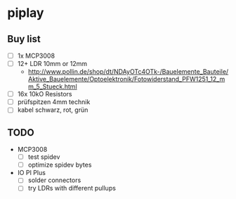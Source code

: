 # piplay
## Buy list
- [ ] 1x MCP3008
- [ ] 12+ LDR 10mm or 12mm
  - http://www.pollin.de/shop/dt/NDAyOTc4OTk-/Bauelemente_Bauteile/Aktive_Bauelemente/Optoelektronik/Fotowiderstand_PFW1251_12_mm_5_Stueck.html 
- [ ] 16x 10kO Resistors
- [ ] prüfspitzen 4mm technik
- [ ] kabel schwarz, rot, grün

## TODO
- MCP3008
  - [ ] test spidev 
  - [ ] optimize spidev bytes
- IO PI Plus
  - [ ] solder connectors 
  - [ ] try LDRs with different pullups
